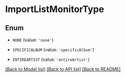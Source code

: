 # ImportListMonitorType


## Enum

* `NONE` (value: `'none'`)

* `SPECIFICALBUM` (value: `'specificAlbum'`)

* `ENTIREARTIST` (value: `'entireArtist'`)

[[Back to Model list]](../README.md#documentation-for-models) [[Back to API list]](../README.md#documentation-for-api-endpoints) [[Back to README]](../README.md)


